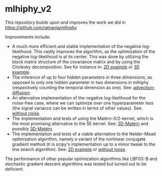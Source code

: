 # mlhiphy_v2

This repository builds upon and improves the work we did in https://github.com/ratnania/mlhiphy

Improvements include:

* A much more efficient and stable implementation of the negative log-likelihood. This vastly improves the algorithm, as the optimization of the negative log-likelihood is at its center. This was done by utilizing the block matrix structure of the covariance matrix and by using the Cholesky decomposition. See for instance in: [2D example](http://nbviewer.jupyter.org/github/Slowpuncher24/mlhiphy_v2/blob/master/2D_example.ipynb) or [3D example](http://nbviewer.jupyter.org/github/Slowpuncher24/mlhiphy_v2/blob/master/3D_example.ipynb).
* The inference of up to four hidden parameters in three dimensions, as opposed to only one hidden parameter in two dimensions in mlhiphy (respectively counting the temporal dimension as one). 
See: [advection-diffusion](http://nbviewer.jupyter.org/github/Slowpuncher24/mlhiphy_v2/blob/master/advection_diffusion.ipynb).
* An alternative implementation of the negative log-likelihood for the noise-free case, where we can optimize over one hyperparameter less (the signal variance can be written in terms of other values).
See: [without noise](http://nbviewer.jupyter.org/github/Slowpuncher24/mlhiphy_v2/blob/master/without_noise.ipynb).
* The implementation and tests of using the Matérn-5/2-kernel, which is the most promising alternative to the SE kernel.
See: [2D-Matérn](http://nbviewer.jupyter.org/github/Slowpuncher24/mlhiphy_v2/blob/master/2D-Matérn.ipynb) and possibly [3D-Matérn](http://nbviewer.jupyter.org/github/Slowpuncher24/mlhiphy_v2/blob/master/additional_notebooks/3D_Matérn_no_success.ipynb).
* The implementation and tests of a viable alternative to the Nelder-Mead optimization algorithm, namely a variant of the nonlinear conjugate gradient method (it is scipy's implementation up to a minor tweak to the line search algorithm).
See: [2D example](http://nbviewer.jupyter.org/github/Slowpuncher24/mlhiphy_v2/blob/master/2D_example.ipynb) or [without noise](http://nbviewer.jupyter.org/github/Slowpuncher24/mlhiphy_v2/blob/master/without_noise.ipynb).

The performance of other popular optimization algorithms like LBFGS-B and stochastic gradient descent algorithms was tested but turned out to be deficient.
